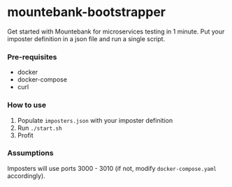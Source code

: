 # mountebank-bootstrapper

Get started with Mountebank for microservices testing in 1 minute. Put your imposter definition in a json file and run a single script.

### Pre-requisites

- docker
- docker-compose
- curl

### How to use

1. Populate `imposters.json` with your imposter definition
2. Run `./start.sh`
3. Profit

### Assumptions

Imposters will use ports 3000 - 3010 (if not, modify `docker-compose.yaml` accordingly).

